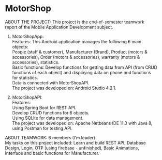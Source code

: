 # MotorShop

ABOUT THE PROJECT:
This project is the end-of-semester teamwork report of the Mobile Application Development subject.

1. MotorShopApp:  
  Features: This Android application manages the following 6 main objects:  
    People (staff & customer), Manufacturer (Brand), Product (motors & accessories), Order (motors & accessories), warranty (motors & accessories), statistics.  
    Basic functions: Develop functions for getting data from API (from CRUD functions of each object) and displaying data on phone and functions for statistics.  
    Data is connected with MotorShopAPI.  
  The project was developed on: Android Studio 4.2.1.  
  
2. MotorShopAPI:  
  Features:  
    Using Spring Boot for REST API.  
    Develop CRUD functions for 6 objects.  
    Using SQLite for data management.  
  The project was developed on: Apache Netbeans IDE 11.3 with Java 8, using Postman for testing API.  
  
ABOUT TEAMWORK: 6 members (I'm leader)  
  My tasks on this project included: Learn and build REST API, Database Design, Login, OTP (using firebase - unfinished), Basic Animations, Interface and basic functions for Manufacturer.  
